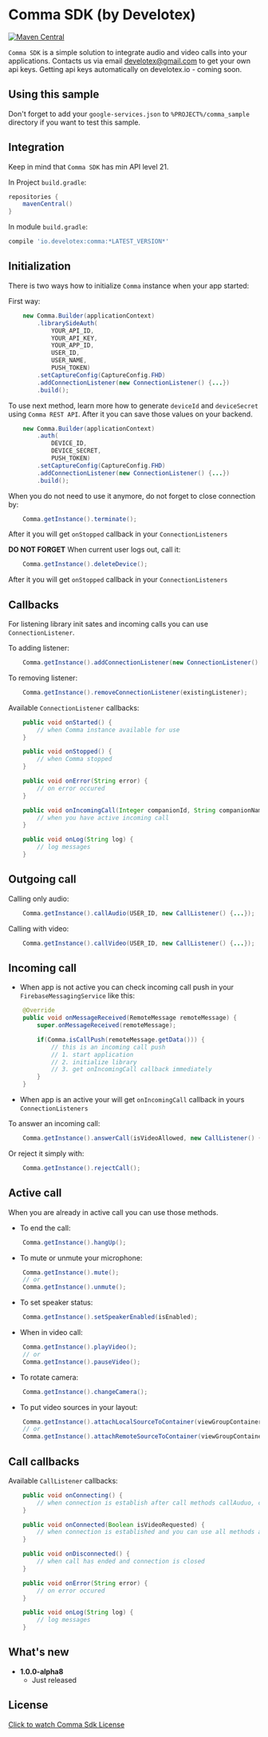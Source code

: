 # **Comma SDK (by Develotex)**

[![Maven Central](https://img.shields.io/maven-central/v/io.develotex/comma.svg?label=Maven%20Central)](https://search.maven.org/search?q=g:%22io.develotex%22%20AND%20a:%22comma%22)

`Comma SDK` is a simple solution to integrate audio and video calls into your applications.
Contacts us via email develotex@gmail.com to get your own api keys.
Getting api keys automatically on develotex.io - coming soon.

## **Using this sample**

Don't forget to add your `google-services.json` to `%PROJECT%/comma_sample` directory if you want to test this sample.

## **Integration**

Keep in mind that `Comma SDK` has min API level 21.

In Project `build.gradle`:
```groovy
repositories {
    mavenCentral()
}
```

In module `build.gradle`:
```groovy
compile 'io.develotex:comma:*LATEST_VERSION*'
```

## **Initialization**
There is two ways how to initialize `Comma` instance when your app started:

First way:
```java
    new Comma.Builder(applicationContext)
        .librarySideAuth(
            YOUR_API_ID,
            YOUR_API_KEY,
            YOUR_APP_ID,
            USER_ID,
            USER_NAME,
            PUSH_TOKEN)
        .setCaptureConfig(CaptureConfig.FHD)
        .addConnectionListener(new ConnectionListener() {...})
        .build();
```

To use next method, learn more how to generate `deviceId` and `deviceSecret` using `Comma REST API`.
After it you can save those values on your backend.
```java
    new Comma.Builder(applicationContext)
        .auth(
            DEVICE_ID,
            DEVICE_SECRET,
            PUSH_TOKEN)
        .setCaptureConfig(CaptureConfig.FHD)
        .addConnectionListener(new ConnectionListener() {...})
        .build();
```

When you do not need to use it anymore, do not forget to close connection by:
```java
    Comma.getInstance().terminate();
``` 
After it you will get `onStopped` callback in your `ConnectionListeners`

**DO NOT FORGET**
When current user logs out, call it:
```java
    Comma.getInstance().deleteDevice();
```
After it you will get `onStopped` callback in your `ConnectionListeners`

## **Callbacks**

For listening library init sates and incoming calls you can use `ConnectionListener`.

To adding listener:
```java
    Comma.getInstance().addConnectionListener(new ConnectionListener() {...});
``` 

To removing listener:
```java
    Comma.getInstance().removeConnectionListener(existingListener);
``` 

Available `ConnectionListener` callbacks:
```java
    public void onStarted() {
        // when Comma instance available for use
    }

    public void onStopped() {
        // when Comma stopped
    }

    public void onError(String error) {
        // on error occured
    }

    public void onIncomingCall(Integer companionId, String companionName, Boolean isVideoRequested) {
        // when you have active incoming call 
    }

    public void onLog(String log) {
        // log messages
    }
```

## **Outgoing call**

Calling only audio:
```java
    Comma.getInstance().callAudio(USER_ID, new CallListener() {...});
```
Calling with video:
```java
    Comma.getInstance().callVideo(USER_ID, new CallListener() {...});
```

## **Incoming call**

* When app is not active you can check incoming call push in your `FirebaseMessagingService` like this:
```java
    @Override
    public void onMessageReceived(RemoteMessage remoteMessage) {
        super.onMessageReceived(remoteMessage);

        if(Comma.isCallPush(remoteMessage.getData())) {
            // this is an incoming call push
            // 1. start application
            // 2. initialize library
            // 3. get onIncomingCall callback immediately
        }
    }
```

* When app is an active your will get `onIncomingCall` callback in yours `ConnectionListeners`

To answer an incoming call:
```java
    Comma.getInstance().answerCall(isVideoAllowed, new CallListener() {...});
```

Or reject it simply with:
```java
    Comma.getInstance().rejectCall();
```

## **Active call**

When you are already in active call you can use those methods.

* To end the call: 
```java
    Comma.getInstance().hangUp();
```

* To mute or unmute your microphone: 
```java
    Comma.getInstance().mute();
    // or
    Comma.getInstance().unmute();
```

* To set speaker status: 
```java
    Comma.getInstance().setSpeakerEnabled(isEnabled);
```

* When in video call: 
```java
    Comma.getInstance().playVideo();
    // or
    Comma.getInstance().pauseVideo();
```

* To rotate camera: 
```java
    Comma.getInstance().changeCamera();
```

* To put video sources in your layout: 
```java
    Comma.getInstance().attachLocalSourceToContainer(viewGroupContainer);
    // or
    Comma.getInstance().attachRemoteSourceToContainer(viewGroupContainer);
```

## **Call callbacks**

Available `CallListener` callbacks:
```java
    public void onConnecting() {
        // when connection is establish after call methods callAuduo, callVideo or answerCall
    }

    public void onConnected(Boolean isVideoRequested) {
        // when connection is established and you can use all methods above for active calls
    }

    public void onDisconnected() {
        // when call has ended and connection is closed
    }

    public void onError(String error) {
        // on error occured
    }

    public void onLog(String log) {
        // log messages
    }
```

## **What's new**
* **1.0.0-alpha8**
    * Just released

## **License**

[Click to watch Comma Sdk License](https://develotex.io/legal/iOS-Android-Comma-LICENSE.txt)